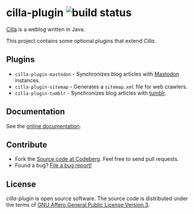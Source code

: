 # cilla-plugin ![build status](https://shredzone.org/badge/cilla-plugin.svg)

[Cilla](http://cilla.shredzone.org) is a weblog written in Java.

This project contains some optional plugins that extend _Cilla_.

## Plugins

* `cilla-plugin-mastodon` - Synchronizes blog articles with [Mastodon](https://joinmastodon.org/) instances.
* `cilla-plugin-sitemap` - Generates a `sitemap.xml` file for web crawlers.
* `cilla-plugin-tumblr` -  Synchronizes blog articles with [tumblr](https://www.tumblr.com/).

## Documentation

See the [online documentation](https://shredzone.org/maven/cilla-plugin/).

## Contribute

* Fork the [Source code at Codeberg](https://codeberg.org/shred/cilla-plugin). Feel free to send pull requests.
* Found a bug? [File a bug report!](https://codeberg.org/shred/cilla-plugin/issues)

## License

_cilla-plugin_ is open source software. The source code is distributed under the terms of [GNU Affero General Public License Version 3](http://www.gnu.org/licenses/agpl-3.0.html).
